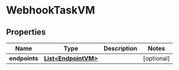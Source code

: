 

# WebhookTaskVM


## Properties

| Name | Type | Description | Notes |
|------------ | ------------- | ------------- | -------------|
|**endpoints** | [**List&lt;EndpointVM&gt;**](EndpointVM.md) |  |  [optional] |



